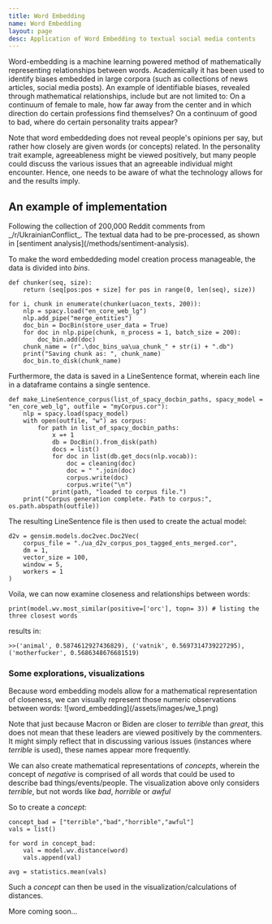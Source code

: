 ```yaml
---
title: Word Embedding
name: Word Embedding
layout: page
desc: Application of Word Embedding to textual social media contents
---
```

Word-embedding is a machine learning powered method of mathematically representing relationships between words.
Academically it has been used to identify biases embedded in large corpora (such as collections of news articles, social media posts).
An example of identifiable biases, revealed through mathematical relationships, include but are not limited to:
On a continuum of female to male, how far away from the center and in which direction do certain professions find themselves?
On a continuum of good to bad, where do certain personality traits appear?

Note that word embeddeding does not reveal people's opinions per say, but rather how closely are given words (or concepts) related.
In the personality trait example, agreeableness might be viewed positively, but many people could discuss the various issues that an agreeable individual might encounter. Hence, one needs to be aware of what the technology allows for and the results imply.

<h2>An example of implementation</h2>
Following the collection of 200,000 Reddit comments from _/r/UkrainianConflict_. The textual data had to be pre-processed, as shown in [sentiment analysis](/methods/sentiment-analysis).

To make the word embeddeding model creation process manageable, the data is divided into _bins_. 

	def chunker(seq, size):
		return (seq[pos:pos + size] for pos in range(0, len(seq), size))

	for i, chunk in enumerate(chunker(uacon_texts, 200)):
		nlp = spacy.load("en_core_web_lg")
		nlp.add_pipe("merge_entities")
		doc_bin = DocBin(store_user_data = True)
		for doc in nlp.pipe(chunk, n_process = 1, batch_size = 200):
			doc_bin.add(doc)
		chunk_name = (r".\doc_bins_ua\ua_chunk_" + str(i) + ".db")
		print("Saving chunk as: ", chunk_name)
		doc_bin.to_disk(chunk_name)
		
Furthermore, the data is saved in a LineSentence format, wherein each line in a dataframe contains a single sentence.

    def make_LineSentence_corpus(list_of_spacy_docbin_paths, spacy_model = "en_core_web_lg", outfile = "myCorpus.cor"):
        nlp = spacy.load(spacy_model)
        with open(outfile, "w") as corpus:
            for path in list_of_spacy_docbin_paths:
                x =+ 1
                db = DocBin().from_disk(path)
                docs = list()
                for doc in list(db.get_docs(nlp.vocab)):
                    doc = cleaning(doc)
                    doc = " ".join(doc)
                    corpus.write(doc)
                    corpus.write("\n")
                print(path, "loaded to corpus file.")
        print("Corpus generation complete. Path to corpus:", os.path.abspath(outfile))

The resulting LineSentence file is then used to create the actual model:

	d2v = gensim.models.doc2vec.Doc2Vec(
		corpus_file = "./ua_d2v_corpus_pos_tagged_ents_merged.cor",
		dm = 1,
		vector_size = 100,
		window = 5,
		workers = 1
	)
	
Voila, we can now examine closeness and relationships between words:
	
	print(model.wv.most_similar(positive=['orc'], topn= 3)) # listing the three closest words

results in:

	>>('animal', 0.5874612927436829), ('vatnik', 0.5697314739227295), ('motherfucker', 0.5686348676681519)

<h3>Some explorations, visualizations</h3>
Because word embedding models allow for a mathematical representation of closeness, we can visually represent those numeric observations between words:
![word_embedding](/assets/images/we_1.png)

Note that just because Macron or Biden are closer to _terrible_ than _great_, this does not mean that these leaders are viewed positively by the commenters. It might simply reflect that in discussing various issues (instances where _terrible_ is used), these names appear more frequently.

We can also create mathematical representations of _concepts_, wherein the concept of _negative_ is comprised of all words that could be used to describe bad things/events/people.
The visualization above only considers _terrible_, but not words like _bad_, _horrible_ or _awful_

So to create a _concept_:
	
	concept_bad = ["terrible","bad","horrible","awful"]
	vals = list()
	
	for word in concept_bad:
		val = model.wv.distance(word)
		vals.append(val)
	
	avg = statistics.mean(vals)
	
Such a _concept_ can then be used in the visualization/calculations of distances.

More coming soon...
